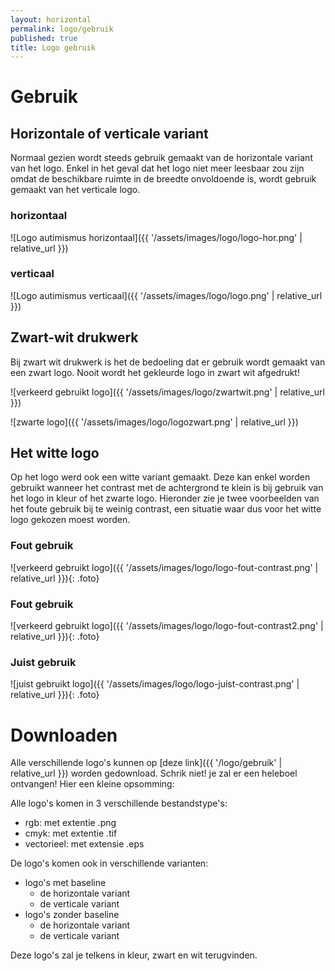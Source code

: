 ```yaml
---
layout: horizontal
permalink: logo/gebruik
published: true
title: Logo gebruik
---
```


# Gebruik

## Horizontale of verticale variant
Normaal gezien wordt steeds gebruik gemaakt van de horizontale variant van het logo. Enkel in het geval dat het logo niet meer leesbaar zou zijn omdat de beschikbare ruimte in de breedte onvoldoende is, wordt gebruik gemaakt van het verticale logo.

<h3>horizontaal</h3>
![Logo autimismus horizontaal]({{ '/assets/images/logo/logo-hor.png' | relative_url }})
<h3>verticaal</h3>
![Logo autimismus verticaal]({{ '/assets/images/logo/logo.png' | relative_url }})

## Zwart-wit drukwerk
Bij zwart wit drukwerk is het de bedoeling dat er gebruik wordt gemaakt van een zwart logo. Nooit wordt het gekleurde logo in zwart wit afgedrukt!

![verkeerd gebruikt logo]({{ '/assets/images/logo/zwartwit.png' | relative_url }})

![zwarte logo]({{ '/assets/images/logo/logozwart.png' | relative_url }})

## Het witte logo
Op het logo werd ook een witte variant gemaakt. Deze kan enkel worden gebruikt wanneer het contrast met de achtergrond te klein is bij gebruik van het logo in kleur of het zwarte logo. Hieronder zie je twee voorbeelden van het foute gebruik bij te weinig contrast, een situatie waar dus voor het witte logo gekozen moest worden.

<h3>Fout gebruik</h3>
![verkeerd gebruikt logo]({{ '/assets/images/logo/logo-fout-contrast.png' | relative_url }}){: .foto}


<h3>Fout gebruik</h3>
![verkeerd gebruikt logo]({{ '/assets/images/logo/logo-fout-contrast2.png' | relative_url }}){: .foto}

<h3>Juist gebruik</h3>
![juist gebruikt logo]({{ '/assets/images/logo/logo-juist-contrast.png' | relative_url }}){: .foto}



# Downloaden
Alle verschillende logo's kunnen op [deze link]({{ '/logo/gebruik' | relative_url }}) worden gedownload. Schrik niet! je zal er een heleboel ontvangen!
Hier een kleine opsomming:

Alle logo's komen in 3 verschillende bestandstype's:
- rgb: met extentie .png
- cmyk: met extentie .tif
- vectorieel: met extensie .eps


De logo's komen ook in verschillende varianten:
- logo's met baseline
    - de horizontale variant 
    - de verticale variant
- logo's zonder baseline
    - de horizontale variant 
    - de verticale variant

Deze logo's zal je telkens in kleur, zwart en wit terugvinden.
